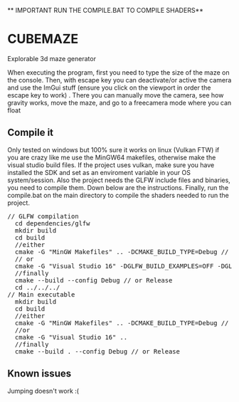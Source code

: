 ** IMPORTANT RUN THE COMPILE.BAT TO COMPILE SHADERS**

# CUBEMAZE
Explorable 3d maze generator

When executing the program, first you need to type the size of the maze on the console. Then, with escape key you can deactivate/or active the camera and use the ImGui stuff (ensure you click on the viewport in order the escape key to work) . There you can manually move the camera, see how gravity works, move the maze, and go to a freecamera mode where you can float

## Compile it
Only tested on windows but 100% sure it works on linux (Vulkan FTW)
if you are crazy like me use the MinGW64 makefiles, otherwise make the visual studio build files.
If the project uses vulkan, make sure you have installed the SDK and set as an enviroment variable in your OS system/session.
Also the project needs the GLFW include files and binaries, you need to compile them. Down below are the instructions. Finally, run the compile.bat on the main directory to compile the shaders needed to run the project.
<pre>
// GLFW compilation
  cd dependencies/glfw
  mkdir build
  cd build
  //either
  cmake -G "MinGW Makefiles" .. -DCMAKE_BUILD_TYPE=Debug // or Release
  // or
  cmake -G "Visual Studio 16" -DGLFW_BUILD_EXAMPLES=OFF -DGLFW_BUILD_TESTS=OFF -DGLFW_BUILD_DOCS=OFF ..
  //finally
  cmake --build --config Debug // or Release
  cd ../../../
// Main executable
  mkdir build
  cd build
  //either
  cmake -G "MinGW Makefiles" .. -DCMAKE_BUILD_TYPE=Debug // or Release
  //or
  cmake -G "Visual Studio 16" ..
  //finally
  cmake --build . --config Debug // or Release
</pre>
</pre>

## Known issues
Jumping doesn't work :( 

